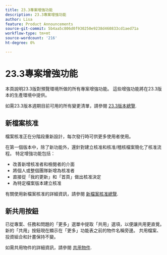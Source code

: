 ```yaml
---
title: 23.3專案增強功能
description: 23.3專案增強功能
author: Lisa
feature: Product Announcements
source-git-commit: 5b4aa5c806d0f930250e9238d460833cd1aed71a
workflow-type: tm+mt
source-wordcount: '216'
ht-degree: 0%

---
```


# 23.3專案增強功能

本頁說明23.3版對預覽環境所做的所有專案增強功能。 這些增強功能將在23.3版本的生產環境中提供。

如需23.3版本週期目前可用的所有變更清單，請參閱 [23.3版本總覽](/help/quicksilver/product-announcements/product-releases/23.3-release-activity/23-3-release-overview.md).

## 新檔案核准

檔案核准正在分階段重新設計，每次發行時可供更多使用者使用。

在第一個版本中，除了新功能外，還針對建立核准和核准/稽核檔案簡化了核准流程。 特定增強功能包括：

* 改善新增核准者和檢閱者的介面
* 將個人或整個團隊新增為核准者
* 直接從「我的更新」和「首頁」做出核准決定
* 為特定檔案版本建立核准

有關使用新檔案核准的詳細資訊，請參閱 [新檔案核准總覽](https://experienceleague.adobe.com/docs/workfront/using/review-and-approve-work/document-reviews-and-approvals/document-approvals-overview.html).

## 新共用按鈕

已從專案、任務和問題的「更多」選單中提取「共用」選項，以便讓共用更直覺。 新的「共用」按鈕現在顯示在「更多」功能表之前的物件名稱旁邊。 共用檔案、投資組合和計畫保持不變。

如需共用物件的詳細資訊，請參閱 [共用物件](https://experienceleague.adobe.com/docs/workfront/using/basics/grant-request-object-permissions/share-an-object.html).
